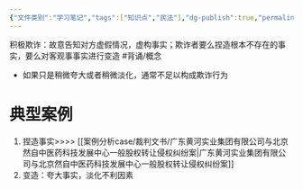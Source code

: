 ```yaml
---
{"文件类别":"学习笔记","tags":["知识点","民法"],"dg-publish":true,"permalink":"/学习笔记studyup/知识点cheese/积极欺诈/","dgPassFrontmatter":true,"created":"2024-07-17T11:18:07.589+08:00","updated":"2024-10-27T23:04:58.415+08:00"}
---
```


积极欺诈：故意告知对方虚假情况，虚构事实；欺诈者要么捏造根本不存在的事实，要么对客观事事实进行变造 #背诵/概念 
 - 如果只是稍微夸大或者稍微淡化，通常不足以构成欺诈行为
# 典型案例
 1. 捏造事实>>>> [[案例分析case/裁判文书/广东黄河实业集团有限公司与北京然自中医药科技发展中心一般股权转让侵权纠纷案\|广东黄河实业集团有限公司与北京然自中医药科技发展中心一般股权转让侵权纠纷案]]
 2. 变造：夸大事实，淡化不利因素
